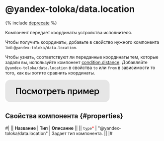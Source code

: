 # @yandex-toloka/data.location

{% include [deprecate](../../_includes/deprecate.md) %}

Компонент передает координаты устройства исполнителя.

Чтобы получить координаты, добавьте в свойство нужного компонента тип `@yandex-toloka/data.location`.

Чтобы узнать, соответствуют ли переданные координаты тем, которые задали вы, используйте компонент [condition.distance](condition.distance.md). Добавляйте `@yandex-toloka/data.location` в свойства `to` или `from` в зависимости то того, как вы хотите сравнить координаты.

[![Посмотреть пример в песочнице](../_images/buttons/view-example.svg)](https://ya.cc/t/92IBgiqX3x6TdJ)

## Свойства компонента {#properties}

#|
|| **Название** | **Тип** | **Описание** ||
|| `type`<span style="color: red">\*</span> | "@yandex-toloka/data.location" | Задает тип компонента. ||
|#
